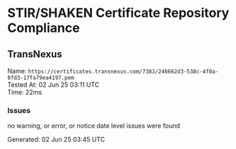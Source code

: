 # STIR/SHAKEN Certificate Repository Compliance

## TransNexus

Name: `https://certificates.transnexus.com/738J/246662d3-538c-4f0a-8fd3-17fa79ea4197.pem`\
Tested At: 02 Jun 25 03:11 UTC\
Time: 22ms

### Issues

no warning, or error, or notice date level issues were found

Generated: 02 Jun 25 03:45 UTC